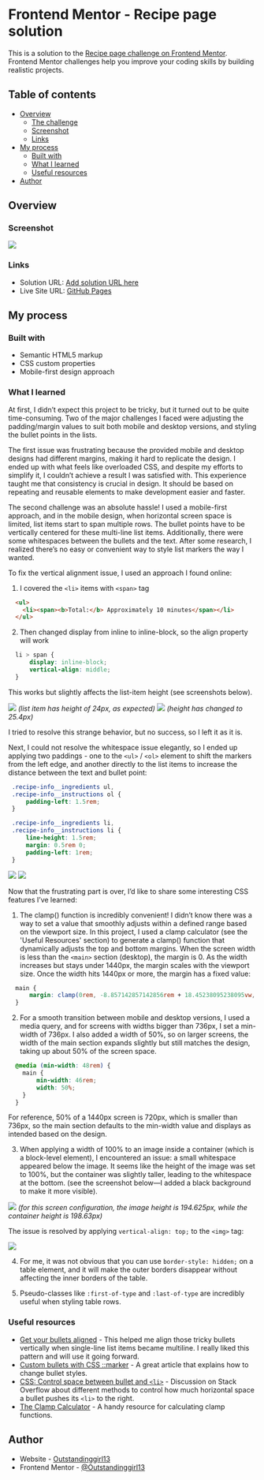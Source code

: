 # Frontend Mentor - Recipe page solution

This is a solution to the [Recipe page challenge on Frontend Mentor](https://www.frontendmentor.io/challenges/recipe-page-KiTsR8QQKm). Frontend Mentor challenges help you improve your coding skills by building realistic projects. 

## Table of contents

- [Overview](#overview)
  - [The challenge](#the-challenge)
  - [Screenshot](#screenshot)
  - [Links](#links)
- [My process](#my-process)
  - [Built with](#built-with)
  - [What I learned](#what-i-learned)
  - [Useful resources](#useful-resources)
- [Author](#author)

## Overview

### Screenshot

![](./screenshots/desktop-screenshot.png)

### Links

- Solution URL: [Add solution URL here](https://your-solution-url.com)
- Live Site URL: [GitHub Pages](https://outstandinggirl13.github.io/recipe-page-main/)

## My process

### Built with

- Semantic HTML5 markup
- CSS custom properties
- Mobile-first design approach

### What I learned

At first, I didn’t expect this project to be tricky, but it turned out to be quite time-consuming. Two of the major challenges I faced were adjusting the padding/margin values to suit both mobile and desktop versions, and styling the bullet points in the lists.

The first issue was frustrating because the provided mobile and desktop designs had different margins, making it hard to replicate the design. I ended up with what feels like overloaded CSS, and despite my efforts to simplify it, I couldn’t achieve a result I was satisfied with. This experience taught me that consistency is crucial in design. It should be based on repeating and reusable elements to make development easier and faster.

The second challenge was an absolute hassle! I used a mobile-first approach, and in the mobile design, when horizontal screen space is limited, list items start to span multiple rows. The bullet points have to be vertically centered for these multi-line list items. Additionally, there were some whitespaces between the bullets and the text. After some research, I realized there’s no easy or convenient way to style list markers the way I wanted.

To fix the vertical alignment issue, I used an approach I found online:
1. I covered the `<li>` items with `<span>` tag
```html
  <ul>
    <li><span><b>Total:</b> Approximately 10 minutes</span></li>
  </ul>
```
2. Then changed display from inline to inline-block, so the align property will work
```css
  li > span {
      display: inline-block;
      vertical-align: middle;
  }
```
This works but slightly affects the list-item height (see screenshots below).

![](./screenshots/marker-issue-1.PNG)
*(list item has height of 24px, as expected)*
![](./screenshots/marker-issue-2.PNG)
*(height has changed to 25.4px)*

 I tried to resolve this strange behavior, but no success, so I left it as it is.

 Next, I could not resolve the whitespace issue elegantly, so I ended up applying two paddings - one to the `<ul>` / `<ol>` element to shift the markers from the left edge, and another directly to the list items to increase the distance between the text and bullet point:

 ```css
  .recipe-info__ingredients ul,
  .recipe-info__instructions ol {
      padding-left: 1.5rem;
  }

  .recipe-info__ingredients li,
  .recipe-info__instructions li {
      line-height: 1.5rem;
      margin: 0.5rem 0;
      padding-left: 1rem;
  }
 ```
![](./screenshots/marker-issue-3.PNG)
![](./screenshots/marker-issue-4.PNG)

Now that the frustrating part is over, I’d like to share some interesting CSS features I’ve learned:

1. The clamp() function is incredibly convenient! I didn’t know there was a way to set a value that smoothly adjusts within a defined range based on the viewport size. In this project, I used a clamp calculator (see the 'Useful Resources' section) to generate a clamp() function that dynamically adjusts the top and bottom margins. When the screen width is less than the `<main>` section (desktop), the margin is 0. As the width increases but stays under 1440px, the margin scales with the viewport size. Once the width hits 1440px or more, the margin has a fixed value:

```css
  main {
      margin: clamp(0rem, -8.857142857142856rem + 18.45238095238095vw, 7.75rem) auto;
  }
```

2. For a smooth transition between mobile and desktop versions, I used a media query, and for screens with widths bigger than 736px, I set a min-width of 736px. I also added a width of 50%, so on larger screens, the width of the main section expands slightly but still matches the design, taking up about 50% of the screen space.
```css
  @media (min-width: 48rem) {
    main {
        min-width: 46rem;
        width: 50%;
    }
  }
```
For reference, 50% of a 1440px screen is 720px, which is smaller than 736px, so the main section defaults to the min-width value and displays as intended based on the design.

3. When applying a width of 100% to an image inside a container (which is a block-level element), I encountered an issue: a small whitespace appeared below the image. It seems like the height of the image was set to 100%, but the container was slightly taller, leading to the whitespace at the bottom. (see the screenshot below—I added a black background to make it more visible).

![](./screenshots/image-issue-1.PNG)
*(for this screen configuration, the image height is 194.625px, while the container height is 198.63px)*

The issue is resolved by applying `vertical-align: top;` to the `<img>` tag:

![](./screenshots/image-issue-2.PNG)

4. For me, it was not obvious that you can use `border-style: hidden;` on a table element, and it will make the outer borders disappear without affecting the inner borders of the table.

5. Pseudo-classes like `:first-of-type` and `:last-of-type` are incredibly useful when styling table rows.


### Useful resources

- [Get your bullets aligned](https://idkshite.com/posts/vertical-center-bullet) - This helped me align those tricky bullets vertically when single-line list items became multiline. I really liked this pattern and will use it going forward.
- [Custom bullets with CSS ::marker](https://web.dev/articles/css-marker-pseudo-element) - A great article that explains how to change bullet styles.
- [CSS: Control space between bullet and `<li>`](https://stackoverflow.com/questions/4373046/css-control-space-between-bullet-and-li) - Discussion on Stack Overflow about different methods to control how much horizontal space a bullet pushes its `<li>` to the right.
- [The Clamp Calculator](https://royalfig.github.io/fluid-typography-calculator/) - A handy resource for calculating clamp functions.

## Author

- Website - [Outstandinggirl13](https://github.com/Outstandinggirl13)
- Frontend Mentor - [@Outstandinggirl13](https://www.frontendmentor.io/profile/Outstandinggirl13)